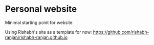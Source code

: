 # Personal website

Minimal starting point for website

Using Rishabh's site as a template for now: <https://github.com/rishabh-ranjan/rishabh-ranjan.github.io>
